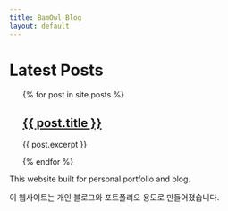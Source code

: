 ```yaml
---
title: BamOwl Blog
layout: default
---
```


<h1>Latest Posts</h1>

<ul style="list-style:none;">
  {% for post in site.posts %}
    <li>
	<p></p>
      <h2><a href="{{ post.url }}">{{ post.title }}</a></h2>
      <p>{{ post.excerpt }}</p>
    </li>
  {% endfor %}
</ul>

<section class="introduction">
    <p>This website built for personal portfolio and blog.</p>
    <p>이 웹사이트는 개인 블로그와 포트폴리오 용도로 만들어졌습니다.</p>
</section>